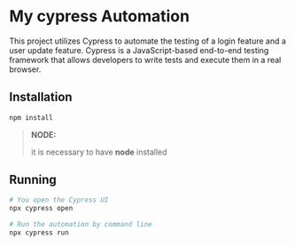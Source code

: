 # My cypress Automation

This project utilizes Cypress to automate the testing of a login feature and a user update feature. Cypress is a JavaScript-based end-to-end testing framework that allows developers to write tests and execute them in a real browser.

## Installation
```bash
npm install
```
>**NODE:**
>
> it is necessary to have **node** installed

## Running
```bash
# You open the Cypress UI
npx cypress open

# Run the automation by command line
npx cypress run
```
